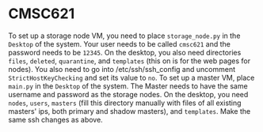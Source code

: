 # CMSC621
To set up a storage node VM, you need to place `storage_node.py` in the `Desktop` of the system. Your user needs to be called `cmsc621` and the password needs to be `12345`. On the desktop, you also need directories `files`, `deleted`, `quarantine`, and `templates` (this on is for the web pages for nodes). You also need to go into /etc/ssh/ssh_config and uncomment `StrictHostKeyChecking` and set its value to `no`.
To set up a master VM, place `main.py` in the `Desktop` of the system. The Master needs to have the same username and password as the storage nodes. On the desktop, you need `nodes`, `users`, `masters` (fill this directory manually with files of all existing masters' ips, both primary and shadow masters), and `templates`. Make the same ssh changes as above.
